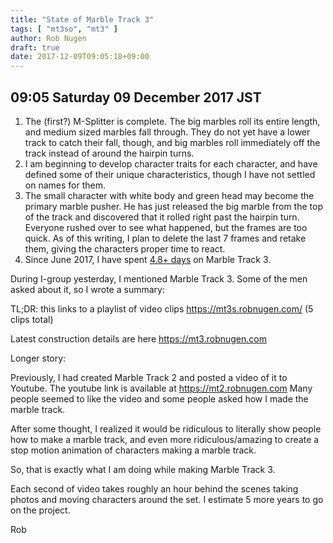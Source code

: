 ```yaml
---
title: "State of Marble Track 3"
tags: [ "mt3so", "mt3" ]
author: Rob Nugen
draft: true
date: 2017-12-09T09:05:18+09:00
---
```


## 09:05 Saturday 09 December 2017 JST

1. The (first?) M-Splitter is complete.  The big marbles roll its
   entire length, and medium sized marbles fall through.  They do not
   yet have a lower track to catch their fall, though, and big marbles
   roll immediately off the track instead of around the hairpin turns.
2. I am beginning to develop character traits for each character, and
   have defined some of their unique characteristics, though I have
   not settled on names for them.
3. The small character with white body and green head may become the
   primary marble pusher.  He has just released the big marble from
   the top of the track and discovered that it rolled right past the
   hairpin turn.  Everyone rushed over to see what happened, but the
   frames are too quick.  As of this writing, I plan to delete the
   last 7 frames and retake them, giving the characters proper time to
   react.
4. Since June 2017, I have spent [4.8+ days](
   http://grun1.com/utils/timeCalc.html?t1=4:14:42&c1=June%202017%204:14:42&t2=10:16:10&c2=July%202017%2010:16:10&t3=26:12:06&c3=Aug%202017%2026:12:06&t4=29:46:54&c4=Sep%202017%2029:46:54&t5=14:55:11&c5=Oct%202017%2014:55:11&t6=29:39:56&c6=Nov%202017%2029:39:56&t7=1:05:07&c7=5%20Dec%202017&t8=55:31&c8=5%20Dec%202017&mode=0&fs3=1&ft2=1&f3t1=1&f4t0=1&d=:&o10=1&fps=
   ) on Marble Track 3.


During I-group yesterday, I mentioned Marble Track 3.  Some of the men
asked about it, so I wrote a summary:

TL;DR: this links to a playlist of video clips https://mt3s.robnugen.com/  (5 clips total)

Latest construction details are here https://mt3.robnugen.com

Longer story:

Previously, I had created Marble Track 2 and posted a video of it to
Youtube.  The youtube link is available at https://mt2.robnugen.com
Many people seemed to like the video and some people asked how I made
the marble track.

After some thought, I realized it would be ridiculous to literally
show people how to make a marble track, and even more
ridiculous/amazing to create a stop motion animation of characters
making a marble track.

So, that is exactly what I am doing while making Marble Track 3.

Each second of video takes roughly an hour behind the scenes taking
photos and moving characters around the set.  I estimate 5 more years
to go on the project.

Rob

